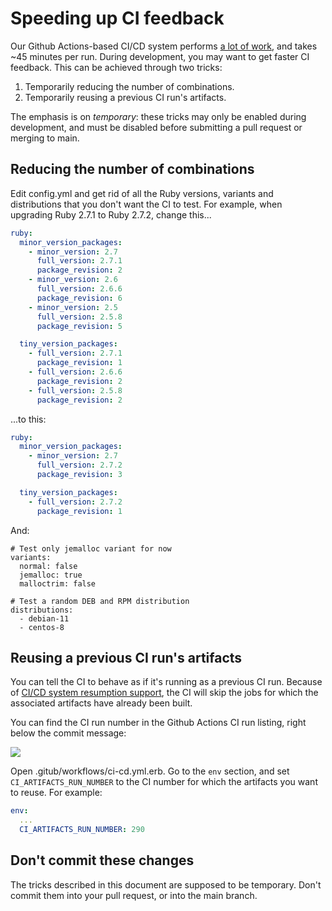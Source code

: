 # Speeding up CI feedback

Our Github Actions-based CI/CD system performs [a lot of work](build-workflow-management.md), and takes \~45 minutes per run. During development, you may want to get faster CI feedback. This can be achieved through two tricks:

 1. Temporarily reducing the number of combinations.
 2. Temporarily reusing a previous CI run's artifacts.

The emphasis is on *temporary*: these tricks may only be enabled during development, and must be disabled before submitting a pull request or merging to main.

## Reducing the number of combinations

Edit config.yml and get rid of all the Ruby versions, variants and distributions that you don't want the CI to test. For example, when upgrading Ruby 2.7.1 to Ruby 2.7.2, change this...

~~~yaml
ruby:
  minor_version_packages:
    - minor_version: 2.7
      full_version: 2.7.1
      package_revision: 2
    - minor_version: 2.6
      full_version: 2.6.6
      package_revision: 6
    - minor_version: 2.5
      full_version: 2.5.8
      package_revision: 5

  tiny_version_packages:
    - full_version: 2.7.1
      package_revision: 1
    - full_version: 2.6.6
      package_revision: 2
    - full_version: 2.5.8
      package_revision: 2
~~~

...to this:

~~~yaml
ruby:
  minor_version_packages:
    - minor_version: 2.7
      full_version: 2.7.2
      package_revision: 3

  tiny_version_packages:
    - full_version: 2.7.2
      package_revision: 1
~~~

And:

~~~
# Test only jemalloc variant for now
variants:
  normal: false
  jemalloc: true
  malloctrim: false

# Test a random DEB and RPM distribution
distributions:
  - debian-11
  - centos-8
~~~

## Reusing a previous CI run's artifacts

You can tell the CI to behave as if it's running as a previous CI run. Because of [CI/CD system resumption support](ci-cd-resumption.md), the CI will skip the jobs for which the associated artifacts have already been built.

You can find the CI run number in the Github Actions CI run listing, right below the commit message:

![](ci-run-number.png)

Open .gitub/workflows/ci-cd.yml.erb. Go to the `env` section, and set `CI_ARTIFACTS_RUN_NUMBER` to the CI number for which the artifacts you want to reuse. For example:

~~~yaml
env:
  ...
  CI_ARTIFACTS_RUN_NUMBER: 290
~~~

## Don't commit these changes

The tricks described in this document are supposed to be temporary. Don't commit them into your pull request, or into the main branch.
